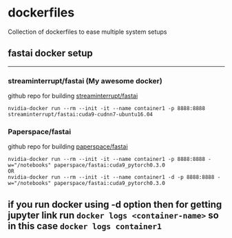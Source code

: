 # dockerfiles
Collection of dockerfiles to ease multiple system setups

## fastai docker setup
---
### streaminterrupt/fastai (My awesome docker)
github repo for building [streaminterrupt/fastai](https://github.com/Edutech-ARM/dockerfiles/tree/master/fastai)

`nvidia-docker run --rm --init -it --name container1 -p 8888:8888 streaminterrupt/fastai:cuda9-cudnn7-ubuntu16.04`

### Paperspace/fastai 
github repo for building [paperspace/fastai](https://github.com/Paperspace/fastai-docker)
```
nvidia-docker run --rm --init -it --name container1 -p 8888:8888 -w="/notebooks" paperspace/fastai:cuda9_pytorch0.3.0
OR
nvidia-docker run --rm --init -it --name container1 -d -p 8888:8888 -w="/notebooks" paperspace/fastai:cuda9_pytorch0.3.0
```
if you run docker using -d option then for getting jupyter link run `docker logs <container-name>` so in this case `docker logs container1`
---